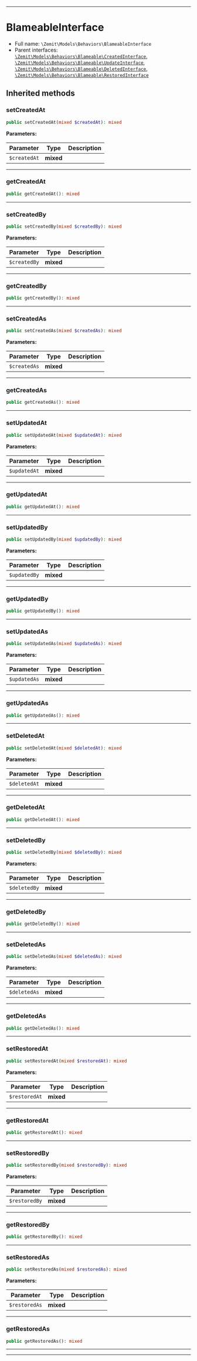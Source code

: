 ***

# BlameableInterface





* Full name: `\Zemit\Models\Behaviors\BlameableInterface`
* Parent interfaces: [`\Zemit\Models\Behaviors\Blameable\CreatedInterface`](./Blameable/CreatedInterface.md), [`\Zemit\Models\Behaviors\Blameable\UpdateInterface`](./Blameable/UpdateInterface.md), [`\Zemit\Models\Behaviors\Blameable\DeletedInterface`](./Blameable/DeletedInterface.md), [`\Zemit\Models\Behaviors\Blameable\RestoredInterface`](./Blameable/RestoredInterface.md)




## Inherited methods


### setCreatedAt



```php
public setCreatedAt(mixed $createdAt): mixed
```








**Parameters:**

| Parameter | Type | Description |
|-----------|------|-------------|
| `$createdAt` | **mixed** |  |





***

### getCreatedAt



```php
public getCreatedAt(): mixed
```












***

### setCreatedBy



```php
public setCreatedBy(mixed $createdBy): mixed
```








**Parameters:**

| Parameter | Type | Description |
|-----------|------|-------------|
| `$createdBy` | **mixed** |  |





***

### getCreatedBy



```php
public getCreatedBy(): mixed
```












***

### setCreatedAs



```php
public setCreatedAs(mixed $createdAs): mixed
```








**Parameters:**

| Parameter | Type | Description |
|-----------|------|-------------|
| `$createdAs` | **mixed** |  |





***

### getCreatedAs



```php
public getCreatedAs(): mixed
```












***

### setUpdatedAt



```php
public setUpdatedAt(mixed $updatedAt): mixed
```








**Parameters:**

| Parameter | Type | Description |
|-----------|------|-------------|
| `$updatedAt` | **mixed** |  |





***

### getUpdatedAt



```php
public getUpdatedAt(): mixed
```












***

### setUpdatedBy



```php
public setUpdatedBy(mixed $updatedBy): mixed
```








**Parameters:**

| Parameter | Type | Description |
|-----------|------|-------------|
| `$updatedBy` | **mixed** |  |





***

### getUpdatedBy



```php
public getUpdatedBy(): mixed
```












***

### setUpdatedAs



```php
public setUpdatedAs(mixed $updatedAs): mixed
```








**Parameters:**

| Parameter | Type | Description |
|-----------|------|-------------|
| `$updatedAs` | **mixed** |  |





***

### getUpdatedAs



```php
public getUpdatedAs(): mixed
```












***

### setDeletedAt



```php
public setDeletedAt(mixed $deletedAt): mixed
```








**Parameters:**

| Parameter | Type | Description |
|-----------|------|-------------|
| `$deletedAt` | **mixed** |  |





***

### getDeletedAt



```php
public getDeletedAt(): mixed
```












***

### setDeletedBy



```php
public setDeletedBy(mixed $deletedBy): mixed
```








**Parameters:**

| Parameter | Type | Description |
|-----------|------|-------------|
| `$deletedBy` | **mixed** |  |





***

### getDeletedBy



```php
public getDeletedBy(): mixed
```












***

### setDeletedAs



```php
public setDeletedAs(mixed $deletedAs): mixed
```








**Parameters:**

| Parameter | Type | Description |
|-----------|------|-------------|
| `$deletedAs` | **mixed** |  |





***

### getDeletedAs



```php
public getDeletedAs(): mixed
```












***

### setRestoredAt



```php
public setRestoredAt(mixed $restoredAt): mixed
```








**Parameters:**

| Parameter | Type | Description |
|-----------|------|-------------|
| `$restoredAt` | **mixed** |  |





***

### getRestoredAt



```php
public getRestoredAt(): mixed
```












***

### setRestoredBy



```php
public setRestoredBy(mixed $restoredBy): mixed
```








**Parameters:**

| Parameter | Type | Description |
|-----------|------|-------------|
| `$restoredBy` | **mixed** |  |





***

### getRestoredBy



```php
public getRestoredBy(): mixed
```












***

### setRestoredAs



```php
public setRestoredAs(mixed $restoredAs): mixed
```








**Parameters:**

| Parameter | Type | Description |
|-----------|------|-------------|
| `$restoredAs` | **mixed** |  |





***

### getRestoredAs



```php
public getRestoredAs(): mixed
```












***


***
